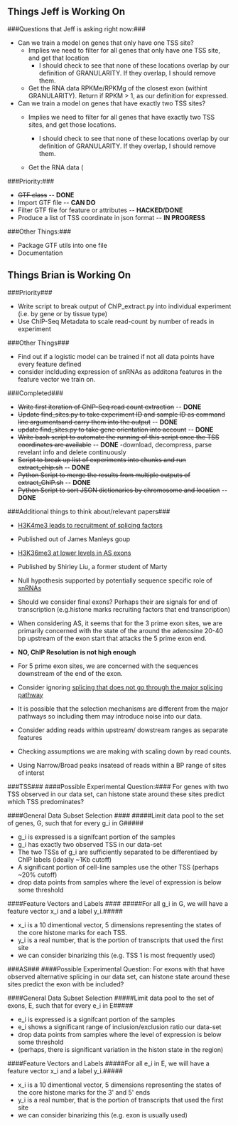 Things Jeff is Working On
-------------------------

###Questions that Jeff is asking right now:###
* Can we train a model on genes that only have one TSS site?
    * Implies we need to filter for all genes that only have one TSS site, and get that location
        * I should check to see that none of these locations overlap by our definition of GRANULARITY. If they overlap, I should remove them.
    * Get the RNA data RPKMe/RPKMg of the closest exon (withint GRANULARITY). Return if RPKM > 1, as our definition for expressed.
* Can we train a model on genes that have exactly two TSS sites?
    * Implies we need to filter for all genes that have exactly two TSS sites, and get those locations.
        * I should check to see that none of these locations overlap by our definition of GRANULARITY. If they overlap, I should remove them.
   
    * Get the RNA data (


###Priority:###
* ~~GTF class~~ -- **DONE**
* Import GTF file -- **CAN DO**
* Filter GTF file for feature or attributes -- **HACKED/DONE**
* Produce a list of TSS coordinate in json format -- **IN PROGRESS**

###Other Things:###
* Package GTF utils into one file
* Documentation

Things Brian is Working On
--------------------------

###Priority###
* Write script to break output of ChIP\_extract.py into individual experiment (i.e. by gene or by tissue type)
* Use ChIP-Seq Metadata to scale read-count by number of reads in experiment


###Other Things###
* Find out if a logistic model can be trained if not all data points have every feature defined
* consider inclduding expression of snRNAs as additona features in the feature vector we train on.

###Completed###
* ~~Write first iteration of ChIP-Seq read count extraction~~ -- **DONE**
* ~~Update find\_sites.py to take experiment ID and sample ID as command line argumentsand carry them into the output~~ -- **DONE**
* ~~update find\_sites.py to take gene orientation into account~~ -- **DONE**
* ~~Write bash script to automate the running of this script once the TSS coordinates are available~~ -- **DONE**
        -download, decompress, parse revelant info and delete continuously
* ~~Script to break up list of experiments into chunks and run extract\_chip.sh~~ -- **DONE**
* ~~Python Script to merge the results from multiple outputs of extract\_ChIP.sh~~ -- **DONE**
* ~~Python Script to sort JSON dictionaries by chromosome and location~~ -- **DONE**

###Additional things to think about/relevant papers###
* [H3K4me3 leads to recruitment of splicing factors](http://www.ncbi.nlm.nih.gov/pmc/articles/PMC2276655/pdf/nihms35172.pdf)
 * Published out of James Manleys goup

* [H3K36me3 at lower levels in AS exons](http://liulab.dfci.harvard.edu/publications/Kolasinska\_H3K36me3\_NatGen\_2009.pdf)
 * Published by Shirley Liu, a former student of Marty

* Null hypothesis supported by potentially sequence specific role of [snRNAs](http://en.wikipedia.org/wiki/Small\_nuclear\_RNA)
 
* Should we consider final exons? Perhaps their are signals for end of transcription (e.g.histone marks recruiting factors that end transcription)

* When considering AS, it seems that for the 3 prime exon sites, we are primarily concerned with the state of the around the adenosine 20-40 bp upstream of the exon start that attacks the 5 prime exon end.
 * **NO, ChIP Resolution is not high enough**

* For 5 prime exon sites, we are concerned with the sequences downstream of the end of the exon.

* Consider ignoring [splicing that does not go through the major splicing pathway](http://en.wikipedia.org/wiki/Minor_spliceosome)
 * It is possible that the selection mechanisms are different from the major pathways so including them may introduce noise into our data.

* Consider adding reads within upstream/ dowstream ranges as separate features

* Checking assumptions we are making with scaling down by read counts. 
* Using Narrow/Broad peaks insatead of reads within a BP range of sites of interst


###TSS###
####Possible Experimental Question:####
For genes with two TSS observed in our data set, can histone state around these sites predict which TSS predominates?

####General Data Subset Selection ####
#####Limit data pool to the set of genes, G, such that for every g\_i in G#####
* g\_i is expressed is a signifcant portion of the samples
* g\_i has exactly two observed TSS in our data-set
* The two TSSs of g\_i are sufficiently separated to be differentiaed by ChIP labels (ideally ~1Kb cutoff)
* A significant portion of cell-line samples use the other TSS (perhaps ~20% cutoff)
 * drop data points from samples where the level of expression is below some threshold

####Feature Vectors and Labels ####
#####For all g\_i in G, we will have a feature vector x\_i and a label y\_i.#####
* x\_i is a 10 dimentional vector, 5 dimensions representing the states of the core histone marks for each TSS.
* y\_i is a real number, that is the portion of transcripts that used the first site 
 * we can consider binarizing this (e.g. TSS 1 is most frequently used)

###AS###
####Possible Experimental Question:
For exons with that have observed alternative splicing in our data set, can histone state around these sites predict the exon with be included?

####General Data Subset Selection
#####Limit data pool to the set of exons, E, such that for every e\_i in E#####
* e\_i is expressed is a signifcant portion of the samples
* e\_i shows a significant range of inclusion/exclusion ratio our data-set
 * drop data points from samples where the level of expression is below some threshold
* (perhaps, there is significant variation in the histon state in the region)

####Feature Vectors and Labels
#####For all e\_i in E, we will have a feature vector x\_i and a label y\_i.#####
* x\_i is a 10 dimentional vector, 5 dimensions representing the states of the core histone marks for the 3' and 5' ends
* y\_i is a real number, that is the portion of transcripts that used the first site 
 * we can consider binarizing this (e.g. exon is usually used)
